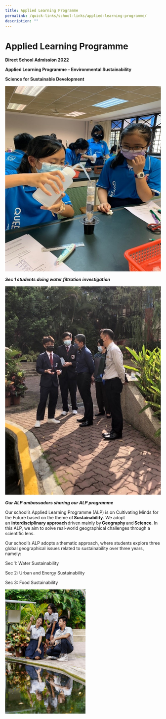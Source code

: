 ```yaml
---
title: Applied Learning Programme
permalink: /quick-links/school-links/applied-learning-programme/
description: ""
---
```

Applied Learning Programme
==========================

**Direct School Admission 2022**  

**Applied Learning Programme – Environmental Sustainability** 

**Science for Sustainable Development**


![](/images/School%20Links/ALP%201.jpg)



**_Sec 1 students doing water filtration_** **_investigation_**



![](/images/School%20Links/ALP%202.jpg)


**_Our ALP ambassadors sharing our ALP programme_**  

Our school’s Applied Learning Programme (ALP) is on Cultivating Minds for the Future based on the theme of **Sustainability**. We adopt an **interdisciplinary approach** driven mainly by **Geography** and **Science**. In this ALP, we aim to solve real-world geographical challenges through a scientific lens.   

Our school’s ALP adopts a thematic approach, where students explore three global geographical issues related to sustainability over three years, namely: 

Sec 1: Water Sustainability 

Sec 2: Urban and Energy Sustainability 

Sec 3: Food Sustainability




<img src="/images/School%20Links/ALP%203.png" style="width:260px;height:400px;margin-right:15px;" align = "left">


